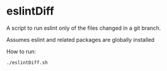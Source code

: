 # eslintDiff
A script to run eslint only of the files changed in a git branch.

Assumes eslint and related packages are globally installed


How to run:

```
./eslintDiff.sh
```
